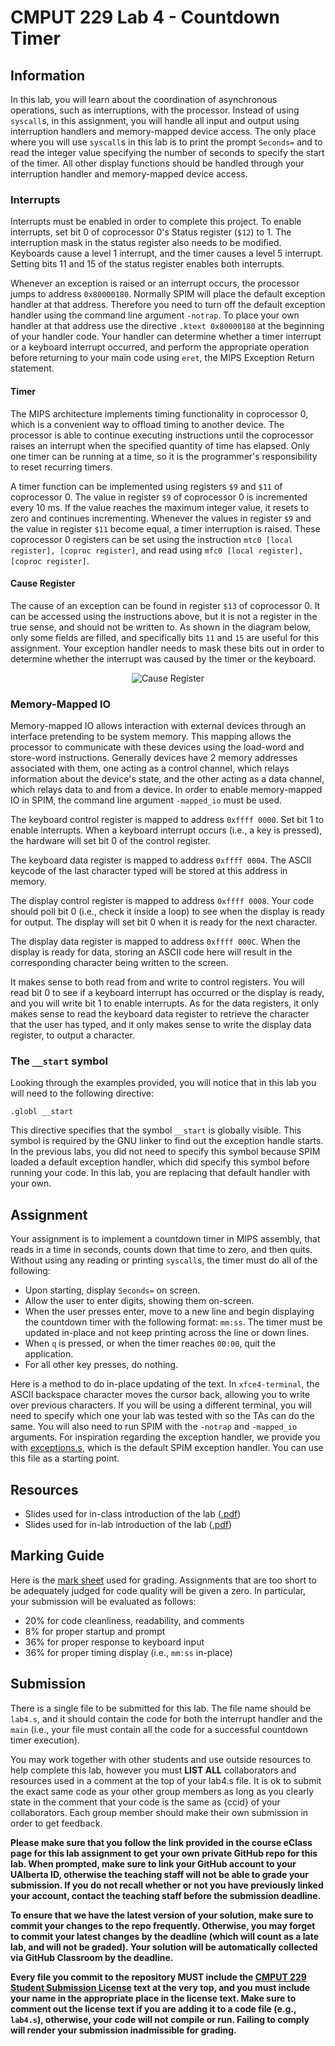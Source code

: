 # CMPUT 229 Lab 4 - Countdown Timer

## Information

In this lab, you will learn about the coordination of asynchronous operations, such as interruptions, with the processor. Instead of using `syscall`s, in this assignment, you will handle all input and output using interruption handlers and memory-mapped device access. The only place where you will use `syscall`s in this lab is to print the prompt `Seconds=` and to read the integer value specifying the number of seconds to specify the start of the timer. All other display functions should be handled through your interruption handler and memory-mapped device access.

### Interrupts

Interrupts must be enabled in order to complete this project. To enable interrupts, set bit 0 of coprocessor 0's Status register (`$12`) to 1. The interruption mask in the status register also needs to be modified. Keyboards cause a level 1 interrupt, and the timer causes a level 5 interrupt. Setting bits 11 and 15 of the status register enables both interrupts.

Whenever an exception is raised or an interrupt occurs, the processor jumps to address `0x80000180`. Normally SPIM will place the default exception handler at that address. Therefore you need to turn off the default exception handler using the command line argument `-notrap`. To place your own handler at that address use the directive `.ktext 0x80000180` at the beginning of your handler code. Your handler can determine whether a timer interrupt or a keyboard interrupt occurred, and perform the appropriate operation before returning to your main code using `eret`, the MIPS Exception Return statement.

#### Timer

The MIPS architecture implements timing functionality in coprocessor 0, which is a convenient way to offload timing to another device. The processor is able to continue executing instructions until the coprocessor raises an interrupt when the specified quantity of time has elapsed. Only one timer can be running at a time, so it is the programmer's responsibility to reset recurring timers.

A timer function can be implemented using registers `$9` and `$11` of coprocessor 0. The value in register `$9` of coprocessor 0 is incremented every 10 ms. If the value reaches the maximum integer value, it resets to zero and continues incrementing. Whenever the values in register `$9` and the value in register `$11` become equal, a timer interruption is raised. These coprocessor 0 registers can be set using the instruction `mtc0 [local register], [coproc register]`, and read using `mfc0 [local register], [coproc register]`.

#### Cause Register

The cause of an exception can be found in register `$13` of coprocessor 0. It can be accessed using the instructions above, but it is not a register in the true sense, and should not be written to. As shown in the diagram below, only some fields are filled, and specifically bits `11` and `15` are useful for this assignment. Your exception handler needs to mask these bits out in order to determine whether the interrupt was caused by the timer or the keyboard.

<p align="center">
  <img alt="Cause Register" src="resources/imgs/causeReg.png"/>
</p>

### Memory-Mapped IO

Memory-mapped IO allows interaction with external devices through an interface pretending to be system memory. This mapping allows the processor to communicate with these devices using the load-word and store-word instructions. Generally devices have 2 memory addresses associated with them, one acting as a control channel, which relays information about the device's state, and the other acting as a data channel, which relays data to and from a device. In order to enable memory-mapped IO in SPIM, the command line argument `-mapped_io` must be used.

The keyboard control register is mapped to address `0xffff 0000`. Set bit 1 to enable interrupts. When a keyboard interrupt occurs (i.e., a key is pressed), the hardware will set bit 0 of the control register.

The keyboard data register is mapped to address `0xffff 0004`. The ASCII keycode of the last character typed will be stored at this address in memory.

The display control register is mapped to address `0xffff 0008`. Your code should poll bit 0 (i.e., check it inside a loop) to see when the display is ready for output. The display will set bit 0 when it is ready for the next character.

The display data register is mapped to address `0xffff 000C`. When the display is ready for data, storing an ASCII code here will result in the corresponding character being written to the screen.

It makes sense to both read from and write to control registers. You will read bit 0 to see if a keyboard interrupt has occurred or the display is ready, and you will write bit 1 to enable interrupts. As for the data registers, it only makes sense to read the keyboard data register to retrieve the character that the user has typed, and it only makes sense to write the display data register, to output a character.

### The `__start` symbol

Looking through the examples provided, you will notice that in this lab you will need to the following directive:

```
.globl __start
```

This directive specifies that the symbol `__start` is globally visible. This symbol is required by the GNU linker to find out the exception handle starts. In the previous labs, you did not need to specify this symbol because SPIM loaded a default exception handler, which did specify this symbol before running your code. In this lab, you are replacing that default handler with your own.

## Assignment

Your assignment is to implement a countdown timer in MIPS assembly, that reads in a time in seconds, counts down that time to zero, and then quits. Without using any reading or printing `syscall`s, the timer must do all of the following:

*   Upon starting, display `Seconds=` on screen.
*   Allow the user to enter digits, showing them on-screen.
*   When the user presses enter, move to a new line and begin displaying the countdown timer with the following format: `mm:ss`. The timer must be updated in-place and not keep printing across the line or down lines.
*   When `q` is pressed, or when the timer reaches `00:00`, quit the application.
*   For all other key presses, do nothing.

Here is a method to do in-place updating of the text. In `xfce4-terminal`, the ASCII backspace character moves the cursor back, allowing you to write over previous characters. If you will be using a different terminal, you will need to specify which one your lab was tested with so the TAs can do the same. You will also need to run SPIM with the `-notrap` and `-mapped_io` arguments. For inspiration regarding the exception handler, we provide you with [exceptions.s](resources/code/exceptions.s), which is the default SPIM exception handler. You can use this file as a starting point.

## Resources

* Slides used for in-class introduction of the lab  ([.pdf](resources/slides/class.pdf))
* Slides used for in-lab introduction of the lab ([.pdf](resources/slides/lab.pdf))

## Marking Guide
Here is the [mark sheet](MarkSheet.txt) used for grading. Assignments that are too short to be adequately judged for code quality will be given a zero. In particular, your submission will be evaluated as follows:
* 20% for code cleanliness, readability, and comments
*  8% for proper startup and prompt
* 36% for proper response to keyboard input
* 36% for proper timing display (i.e., `mm:ss` in-place)

## Submission

There is a single file to be submitted for this lab. The file name should be `lab4.s`, and it should contain the code for both the interrupt handler and the `main` (i.e., your file must contain all the code for a successful countdown timer execution).

You may work together with other students and use outside resources to help complete this lab, however you must **LIST ALL** collaborators and resources used in a comment at the top of your lab4.s file. It is ok to submit the exact same code as your other group members as long as you clearly state in the comment that your code is the same as {ccid} of your collaborators. Each group member should make their own submission in order to get feedback.

**Please make sure that you follow the link provided in the course eClass page for this lab assignment to get your own private GitHub repo for this lab. When prompted, make sure to link your GitHub account to your UAlberta ID, otherwise the teaching staff will not be able to grade your submission. If you do not recall whether or not you have previously linked your account, contact the teaching staff before the submission deadline.**

**To ensure that we have the latest version of your solution, make sure to commit your changes to the repo frequently. Otherwise, you may forget to commit your latest changes by the deadline (which will count as a late lab, and will not be graded). Your solution will be automatically collected via GitHub Classroom by the deadline.**

**Every file you commit to the repository MUST include the [CMPUT 229 Student Submission License](LICENSE.md) text at the very top, and you must include your name in the appropriate place in the license text. Make sure to comment out the license text if you are adding it to a code file (e.g., `lab4.s`), otherwise, your code will not compile or run. Failing to comply will render your submission inadmissible for grading.**
